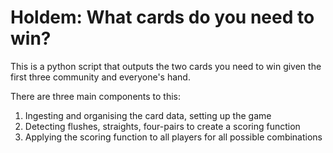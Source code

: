 # Holdem: What cards do you need to win?

This is a python script that outputs the two cards you need to win given the first three community and everyone's hand.

There are three main components to this:

1. Ingesting and organising the card data, setting up the game
2. Detecting flushes, straights, four-pairs to create a scoring function
3. Applying the scoring function to all players for all possible combinations
